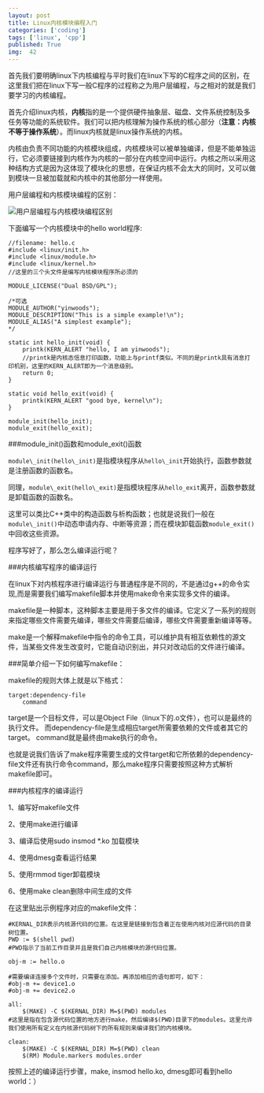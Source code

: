 ```yaml
---
layout: post
title: Linux内核模块编程入门
categories: ['coding']
tags: ['linux', 'cpp']
published: True
img:  42
---
```


首先我们要明确linux下内核编程与平时我们在linux下写的C程序之间的区别，在这里我们把在linux下写一般C程序的过程称之为用户层编程，与之相对的就是我们要学习的内核编程。

首先介绍linux内核，**内核**指的是一个提供硬件抽象层、磁盘、文件系统控制及多任务等功能的系统软件。我们可以把内核理解为操作系统的核心部分（**注意：内核不等于操作系统**）。而linux内核就是linux操作系统的内核。

内核由负责不同功能的内核模块组成，内核模块可以被单独编译，但是不能单独运行，它必须要链接到内核作为内核的一部分在内核空间中运行。内核之所以采用这种结构方式是因为这体现了模块化的思想，在保证内核不会太大的同时，又可以做到模块一旦被加载就和内核中的其他部分一样使用。

用户层编程和内核模块编程的区别：

![用户层编程与内核模块编程区别](http://7xlnl2.com1.z0.glb.clouddn.com/post42-difference.jpg)

下面编写一个内核模块中的hello world程序:

```
//filename: hello.c
#include <linux/init.h>
#include <linux/module.h>
#include <linux/kernel.h>
//这里的三个头文件是编写内核模块程序所必须的

MODULE_LICENSE("Dual BSD/GPL");

/*可选
MODULE_AUTHOR("yinwoods");
MODULE_DESCRIPTION("This is a simple example!\n");
MODULE_ALIAS("A simplest example");
*/

static int hello_init(void) {
    printk(KERN_ALERT "hello, I am yinwoods");
    //printk是内核态信息打印函数，功能上与printf类似。不同的是printk具有消息打印机别，这里的KERN_ALERT即为一个消息级别。
    return 0;
}

static void hello_exit(void) {
    printk(KERN_ALERT "good bye, kernel\n");
}

module_init(hello_init);
module_exit(hello_exit);
```

###module\_init()函数和module\_exit()函数

`module\_init(hello\_init)`是指模块程序从`hello\_init`开始执行，函数参数就是注册函数的函数名。

同理，`module\_exit(hello\_exit)`是指模块程序从`hello_exit`离开，函数参数就是卸载函数的函数名。

这里可以类比C++类中的构造函数与析构函数；也就是说我们一般在`module\_init()`中动态申请内存、中断等资源；而在模块卸载函数`module_exit()`中回收这些资源。

程序写好了，那么怎么编译运行呢？

###内核编写程序的编译运行

在linux下对内核程序进行编译运行与普通程序是不同的，不是通过g++的命令实现,而是需要我们编写makefile脚本并使用make命令来实现多文件的编译。

makefile是一种脚本，这种脚本主要是用于多文件的编译。它定义了一系列的规则来指定哪些文件需要先编译，哪些文件需要后编译，哪些文件需要重新编译等等。

make是一个解释makefile中指令的命令工具，可以维护具有相互依赖性的源文件，当某些文件发生改变时，它能自动识别出，并只对改动后的文件进行编译。

###简单介绍一下如何编写makefile：

makefile的规则大体上就是以下格式：

```
target:dependency-file
    command
```

target是一个目标文件，可以是Object File（linux下的.o文件），也可以是最终的执行文件。
而dependency-file是生成相应target所需要依赖的文件或者其它的target。
command就是最终由make执行的命令。

也就是说我们告诉了make程序需要生成的文件target和它所依赖的dependency-file文件还有执行命令command，那么make程序只需要按照这种方式解析makefile即可。

###内核程序的编译运行

1、编写好makefile文件

2、使用make进行编译

3、编译后使用sudo insmod *.ko 加载模块

4、使用dmesg查看运行结果

5、使用rmmod tiger卸载模块

6、使用make clean删除中间生成的文件

在这里贴出示例程序对应的makefile文件：

```
#KERNAL_DIR表示内核源代码的位置。在这里是链接到包含着正在使用内核对应源代码的目录树位置。
PWD := $(shell pwd)
#PWD指示了当前工作目录并且是我们自己内核模块的源代码位置。

obj-m := hello.o

#需要编译连接多个文件时，只需要在添加。再添加相应的语句即可，如下：
#obj-m += device1.o
#obj-m += device2.o

all:
	$(MAKE) -C $(KERNAL_DIR) M=$(PWD) modules
#这里是指在包含源代码位置的地方进行make，然后编译$(PWD)目录下的modules。这里允许我们使用所有定义在内核源代码树下的所有规则来编译我们的内核模块。

clean:
	$(MAKE) -C $(KERNAL_DIR) M=$(PWD) clean
	$(RM) Module.markers modules.order
```

按照上述的编译运行步骤，make, insmod hello.ko, dmesg即可看到hello world：）